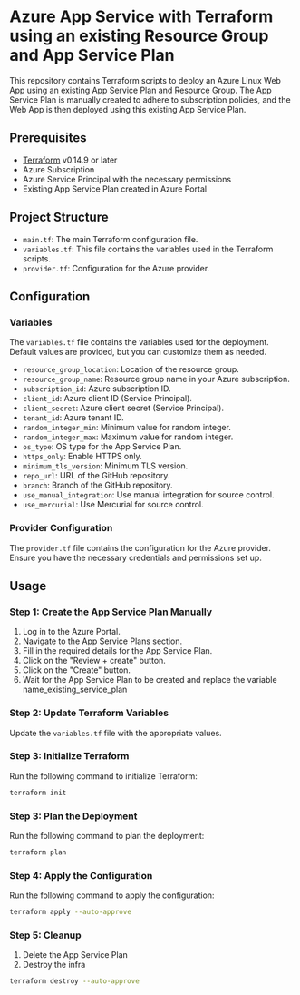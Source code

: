 # Azure App Service with Terraform using an existing Resource Group and App Service Plan

This repository contains Terraform scripts to deploy an Azure Linux Web App using an existing App Service Plan and Resource Group. The App Service Plan is manually created to adhere to subscription policies, and the Web App is then deployed using this existing App Service Plan.

## Prerequisites

- [Terraform](https://www.terraform.io/downloads.html) v0.14.9 or later
- Azure Subscription
- Azure Service Principal with the necessary permissions
- Existing App Service Plan created in Azure Portal

## Project Structure

- `main.tf`: The main Terraform configuration file.
- `variables.tf`: This file contains the variables used in the Terraform scripts.
- `provider.tf`: Configuration for the Azure provider.

## Configuration

### Variables

The `variables.tf` file contains the variables used for the deployment. Default values are provided, but you can customize them as needed.

- `resource_group_location`: Location of the resource group.
- `resource_group_name`: Resource group name in your Azure subscription.
- `subscription_id`: Azure subscription ID.
- `client_id`: Azure client ID (Service Principal).
- `client_secret`: Azure client secret (Service Principal).
- `tenant_id`: Azure tenant ID.
- `random_integer_min`: Minimum value for random integer.
- `random_integer_max`: Maximum value for random integer.
- `os_type`: OS type for the App Service Plan.
- `https_only`: Enable HTTPS only.
- `minimum_tls_version`: Minimum TLS version.
- `repo_url`: URL of the GitHub repository.
- `branch`: Branch of the GitHub repository.
- `use_manual_integration`: Use manual integration for source control.
- `use_mercurial`: Use Mercurial for source control.

### Provider Configuration

The `provider.tf` file contains the configuration for the Azure provider. Ensure you have the necessary credentials and permissions set up.

## Usage

### Step 1: Create the App Service Plan Manually

1. Log in to the Azure Portal.
2. Navigate to the App Service Plans section.
3. Fill in the required details for the App Service Plan.
4. Click on the "Review + create" button.
5. Click on the "Create" button.
6. Wait for the App Service Plan to be created and replace the variable name_existing_service_plan

### Step 2: Update Terraform Variables

Update the `variables.tf` file with the appropriate values.

### Step 3: Initialize Terraform

Run the following command to initialize Terraform:
```sh
terraform init
```

### Step 3: Plan the Deployment

Run the following command to plan the deployment:
```sh
terraform plan
```

### Step 4: Apply the Configuration
Run the following command to apply the configuration:
```sh
terraform apply --auto-approve
```

### Step 5: Cleanup

1. Delete the App Service Plan
2. Destroy the infra
```sh
terraform destroy --auto-approve
```
